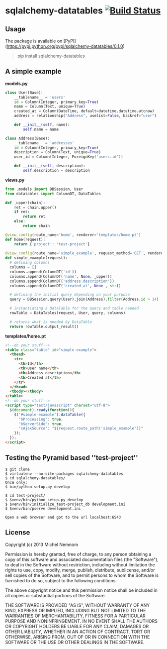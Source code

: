 sqlalchemy-datatables [![Build Status](https://travis-ci.org/Pegase745/sqlalchemy-datatables.png?branch=master)](https://travis-ci.org/Pegase745/sqlalchemy-datatables)
=====================

## Usage
The package is available on [PyPI] (https://pypi.python.org/pypi/sqlalchemy-datatables/0.1.0)

> pip install sqlalchemy-datatables

## A simple example

**models.py**
```python
class User(Base):
    __tablename__ = 'users'
    id = Column(Integer, primary_key=True)
    name = Column(Text, unique=True)
    created_at = Column(DateTime, default=datetime.datetime.utcnow)
    address = relationship("Address", uselist=False, backref="user")

    def __init__(self, name):
        self.name = name

class Address(Base):
    __tablename__ = 'addresses'
    id = Column(Integer, primary_key=True)
    description = Column(Text, unique=True)
    user_id = Column(Integer, ForeignKey('users.id'))

    def __init__(self, description):
        self.description = description
```

**views.py**
```python
from .models import DBSession, User
from datatables import ColumnDT, DataTables

def _upper(chain):
    ret = chain.upper()
    if ret:
        return ret
    else:
        return chain

@view_config(route_name='home', renderer='templates/home.pt')
def home(request):
    return {'project': 'test-project'}
    
@view_config(route_name='simple_example', request_method='GET', renderer='json')
def simple_example(request):
  # defining columns
  columns = []
  columns.append(ColumnDT('id'))
  columns.append(ColumnDT('name', None, _upper))
  columns.append(ColumnDT('address.description'))
  columns.append(ColumnDT('created_at', None , str))

  # defining the initial query depending on your purpose
  query = DBSession.query(User).join(Address).filter(Address.id > 14)

  # instantiating a DataTable for the query and table needed
  rowTable = DataTables(request, User, query, columns) 

  # returns what is needed by DataTable 
  return rowTable.output_result()
```

**templates/home.pt**
```html
<!--do your stuff-->
<table class="table" id="simple-example">
  <thead>
    <tr>
      <th>Id</th>
      <th>User name</th>
      <th>Address description</th>
      <th>Created at</th>
    </tr>
  </thead>
  <tbody></tbody>
</table>
<!--do your stuff-->
<script type="text/javascript" charset="utf-8">
  $(document).ready(function(){
    $('#simple-example').dataTable({
      "bProcessing": true,
      "bServerSide": true,
      "sAjaxSource": "${request.route_path('simple_example')}"
    });
  });
</script>
```

## Testing the Pyramid based ''test-project''
```shell
$ git clone 
$ virtualenv --no-site-packages sqlalchemy-datatables
$ cd sqlalchemy-datatables/
Once only: 
$ bin/python setup.py develop

$ cd test-project/
$ $venv/bin/python setup.py develop
$ $venv/bin/initialize_test-project_db development.ini
$ $venv/bin/pserve development.ini

Open a web browser and got to the url localhost:6543
```

## License

Copyright (c) 2013 Michel Nemnom

Permission is hereby granted, free of charge, to any person obtaining a copy of
this software and associated documentation files (the "Software"), to deal in
the Software without restriction, including without limitation the rights to
use, copy, modify, merge, publish, distribute, sublicense, and/or sell copies of
the Software, and to permit persons to whom the Software is furnished to do so,
subject to the following conditions:

The above copyright notice and this permission notice shall be included in all
copies or substantial portions of the Software.

THE SOFTWARE IS PROVIDED "AS IS", WITHOUT WARRANTY OF ANY KIND, EXPRESS OR
IMPLIED, INCLUDING BUT NOT LIMITED TO THE WARRANTIES OF MERCHANTABILITY, FITNESS
FOR A PARTICULAR PURPOSE AND NONINFRINGEMENT. IN NO EVENT SHALL THE AUTHORS OR
COPYRIGHT HOLDERS BE LIABLE FOR ANY CLAIM, DAMAGES OR OTHER LIABILITY, WHETHER
IN AN ACTION OF CONTRACT, TORT OR OTHERWISE, ARISING FROM, OUT OF OR IN
CONNECTION WITH THE SOFTWARE OR THE USE OR OTHER DEALINGS IN THE SOFTWARE.
